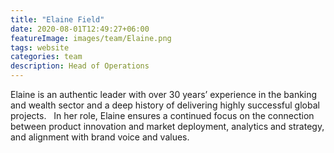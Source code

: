 ```yaml
---
title: "Elaine Field"
date: 2020-08-01T12:49:27+06:00
featureImage: images/team/Elaine.png
tags: website
categories: team
description: Head of Operations
---
```

Elaine is an authentic leader with over 30 years’ experience in the banking and wealth sector and a deep history of delivering highly successful global projects. 
 
In her role, Elaine ensures a continued focus on the connection between product innovation and market deployment, analytics and strategy, and alignment with brand voice and values. 